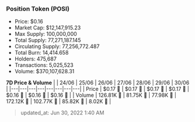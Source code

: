 
  ### Position Token (POSI)
  - Price: $0.16
  - Market Cap: $12,147,915.23
  - Max Supply: 100,000,000
  - Total Supply: 77,271,187.145
  - Circulating Supply: 77,256,772.487
  - Total Burn: 14,414.658
  - Holders: 475,687
  - Transactions: 5,025,523
  - Volume: $370,107,628.31

  **7D Price & Volume**
  | | 24&#x2F;06 | 25&#x2F;06 | 26&#x2F;06 | 27&#x2F;06 | 28&#x2F;06 | 29&#x2F;06 | 30&#x2F;06 |
  |---|---|---|---|---|---|---|---|
  | Price | $0.17 🔻 | $0.17 🔻 | $0.17 🔻 | $0.17 🔻 | $0.16 🔻 | $0.16 🔻 | $0.16 🔻 |
  | Volume | 126.81K 🚀 | 81.75K 🔻 | 77.98K 🔻 | 172.12K 🚀 | 102.77K 🔻 | 85.82K 🔻 | 8.02K 🔻 |

  > updated_at: Jun 30, 2022 1:40 AM
